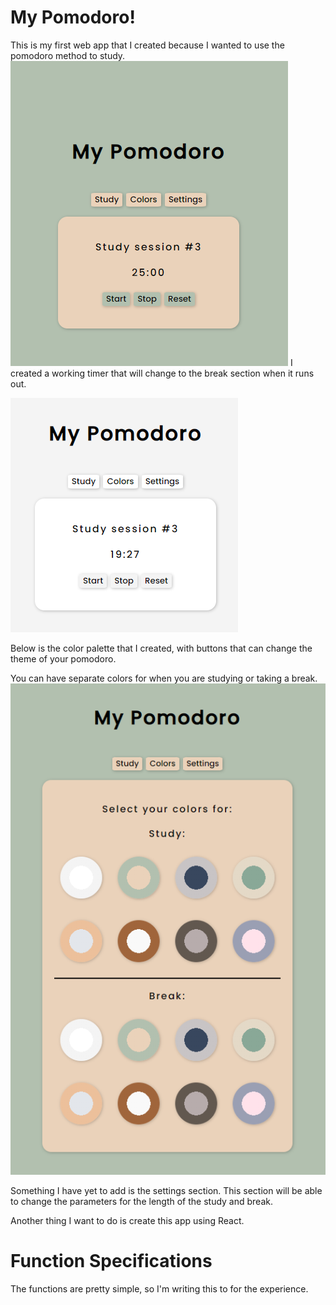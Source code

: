 ﻿# My Pomodoro!
This is my first web app that I created because I wanted to use the pomodoro method to study.
<img src="demo_pictures/study.PNG" alt="Study Section" title="Study Section">
I created a working timer that will change to the break section when it runs out.

<img src="demo_pictures/workingtimer.PNG" alt="Working Timer" title="Working Timer">

Below is the color palette that I created, with buttons that can change the theme of your pomodoro.

You can have separate colors for when you are studying or taking a break.
<img src="demo_pictures/colorpalette.PNG" alt="Color Section" title="Color Section">

Something I have yet to add is the settings section. This section will be able to change the parameters for the length of the study and break.

Another thing I want to do is create this app using React.

# Function Specifications
The functions are pretty simple, so I'm writing this to for the experience.
